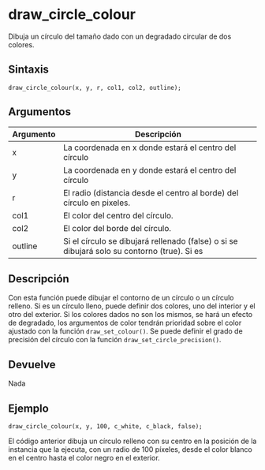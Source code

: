 # draw_circle_colour

Dibuja un círculo del tamaño dado con un degradado circular de dos colores.

## Sintaxis

  
```gml  
draw_circle_colour(x, y, r, col1, col2, outline);  
```  

## Argumentos

Argumento|Descripción|  
---|---|  
x|La coordenada en x donde estará el centro del círculo|  
y|La coordenada en y donde estará el centro del círculo|  
r|El radio (distancia desde el centro al borde) del círculo en pixeles.|  
col1|El color del centro del círculo.|  
col2|El color del borde del círculo.|  
outline|Si el círculo se dibujará rellenado (false) o si se dibujará solo su contorno (true). Si es |  

## Descripción

Con esta función puede dibujar el contorno de un círculo o un círculo relleno. Si es un círculo lleno, puede definir dos colores, uno del interior y el otro del exterior. Si los colores dados no son los mismos, se hará un efecto de degradado, los argumentos de color tendrán prioridad sobre el color ajustado con la función `draw_set_colour()`. Se puede definir el grado de precisión del círculo con la función `draw_set_circle_precision()`.

## Devuelve

Nada

## Ejemplo

  
```gml  
draw_circle_colour(x, y, 100, c_white, c_black, false);  
```  
El código anterior dibuja un círculo relleno con su centro en la posición de la instancia que la ejecuta, con un radio de 100 píxeles, desde el color blanco en el centro hasta el color negro en el exterior.
